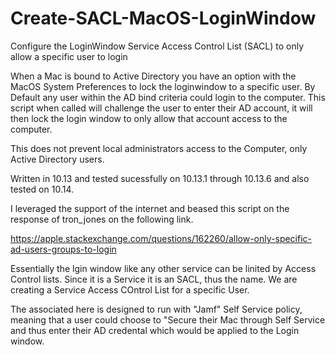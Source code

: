 # Create-SACL-MacOS-LoginWindow

Configure the LoginWindow Service Access Control List (SACL) to only allow a specific user to login

When a Mac is bound to Active Directory you have an option with the MacOS System Preferences to lock the loginwindow to a specific user. By Default any user within the AD bind criteria could login to the computer. This script when called will challenge the user to enter their AD account, it will then lock the login window to only allow that account access to the computer.

This does not prevent local administrators access to the Computer, only Active Directory users.

Written in 10.13 and tested sucessfully on 10.13.1 through 10.13.6 and also tested on 10.14. 

I leveraged the support of the internet and beased this script on the response of tron_jones on the following link.

https://apple.stackexchange.com/questions/162260/allow-only-specific-ad-users-groups-to-login

Essentially the lgin window like any other service can be linited by Access Control lists. Since it is a Service it is an SACL, thus the name. We are creating a Service Access COntrol List for a specific User.

The associated here is designed to run with "Jamf" Self Service policy, meaning that a user could choose to "Secure their Mac through Self Service and thus enter their AD credental which would be applied to the Login window.
